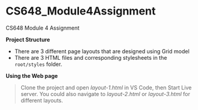 # CS648_Module4Assignment
CS648 Module 4 Assignment

**Project Structure**

   * There are 3 different page layouts that are designed using Grid model
   * There are 3 HTML files and corresponding stylesheets in the `root/styles` folder.
   
**Using the Web page**

   > Clone the project and open _layout-1.html_ in VS Code, then Start Live server.
   > You could also navigate to _layout-2.html_ or _layout-3.html_ for different layouts.